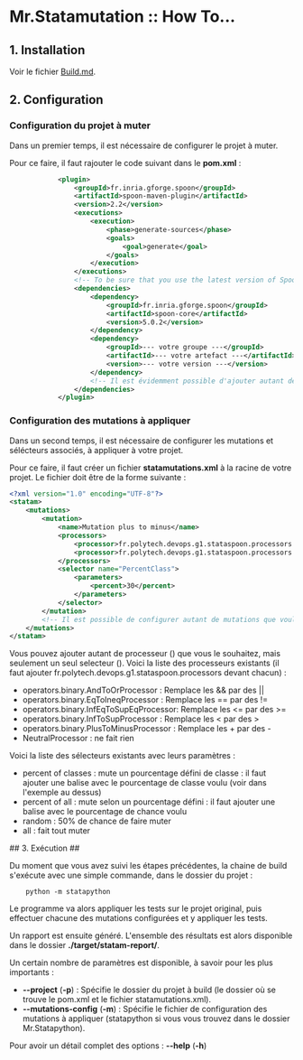 # Mr.Statamutation :: How To... #

## 1. Installation ##

Voir le fichier [Build.md](./Build.md).

## 2. Configuration ##

### Configuration du projet à muter ###

Dans un premier temps, il est nécessaire de configurer le projet à muter.

Pour ce faire, il faut rajouter le code suivant dans le **pom.xml** :
~~~xml
			<plugin>
				<groupId>fr.inria.gforge.spoon</groupId>
				<artifactId>spoon-maven-plugin</artifactId>
				<version>2.2</version>
				<executions>
					<execution>
						<phase>generate-sources</phase>
						<goals>
							<goal>generate</goal>
						</goals>
					</execution>
				</executions>
				<!-- To be sure that you use the latest version of Spoon, specify it as dependency. -->
				<dependencies>
					<dependency>
						<groupId>fr.inria.gforge.spoon</groupId>
						<artifactId>spoon-core</artifactId>
						<version>5.0.2</version>
					</dependency>
					<dependency>
						<groupId>--- votre groupe ---</groupId>
						<artifactId>--- votre artefact ---</artifactId>
						<version>--- votre version ---</version>
					</dependency>
					<!-- Il est évidemment possible d'ajouter autant de dépendances que vous souhaitez. -->
				</dependencies>
			</plugin>
~~~

### Configuration des mutations à appliquer ###

Dans un second temps, il est nécessaire de configurer les mutations et sélécteurs associés, à appliquer à votre projet.

Pour ce faire, il faut créer un fichier **statamutations.xml** à la racine de votre projet. Le fichier doit être de la forme suivante : 
~~~xml
<?xml version="1.0" encoding="UTF-8"?>
<statam>
	<mutations>
		<mutation>
			<name>Mutation plus to minus</name>
			<processors>
				<processor>fr.polytech.devops.g1.stataspoon.processors.operators.binary.InfEqToSupEqProcessor</processor>
				<processor>fr.polytech.devops.g1.stataspoon.processors.operators.binary.EqToIneqProcessor</processor>
			</processors>
			<selector name="PercentClass">
				<parameters>
					<percent>30</percent>
				</parameters>
			</selector>
		</mutation>
		<!-- Il est possible de configurer autant de mutations que voulu. -->
	</mutations>
</statam>
~~~

Vous pouvez ajouter autant de processeur (<processor>) que vous le souhaitez, mais seulement un seul selecteur (<selector>).
Voici la liste des processeurs existants (il faut ajouter fr.polytech.devops.g1.stataspoon.processors devant chacun) :
<ul>	<li>operators.binary.AndToOrProcessor	: Remplace les && par des ||</li>
	<li>operators.binary.EqToIneqProcessor	: Remplace les == par des !=</li>
	<li>operators.binary.InfEqToSupEqProcessor: Remplace les <= par des >=</li>
	<li>operators.binary.InfToSupProcessor	: Remplace les <  par des ></li>
	<li>operators.binary.PlusToMinusProcessor : Remplace les +  par des -</li>
	<li>NeutralProcessor			: ne fait rien</li>
</ul>
Voici la liste des sélecteurs existants avec leurs paramètres :
<ul>
	<li>percent of classes	: mute un pourcentage défini de classe	: il faut ajouter une balise <percent> </percent> avec le pourcentage de classe voulu (voir dans l'exemple au dessus)</li>
	<li>percent of all	: mute selon un pourcentage défini 	: il faut ajouter une balise <percent> </percent> avec le pourcentage de chance voulu</li>
	<li>random		: 50% de chance de faire muter</li>
	<li> all		: fait tout muter</li>
</ul>
## 3. Exécution ##

Du moment que vous avez suivi les étapes précédentes, la chaine de build s'exécute avec une simple commande, dans le dossier du projet :
~~~shell
	python -m statapython
~~~

Le programme va alors appliquer les tests sur le projet original, puis effectuer chacune des mutations configurées et y appliquer les tests.

Un rapport est ensuite généré. L'ensemble des résultats est alors disponible dans le dossier **./target/statam-report/**.
	
Un certain nombre de paramètres est disponible, à savoir pour les plus importants :
- **--project** (**-p**) : Spécifie le dossier du projet à build (le dossier où se trouve le pom.xml et le fichier statamutations.xml).
- **--mutations-config** (**-m**) : Spécifie le fichier de configuration des mutations à appliquer (statapython si vous vous trouvez dans le dossier Mr.Statapython).

Pour avoir un détail complet des options : **--help** (**-h**)
